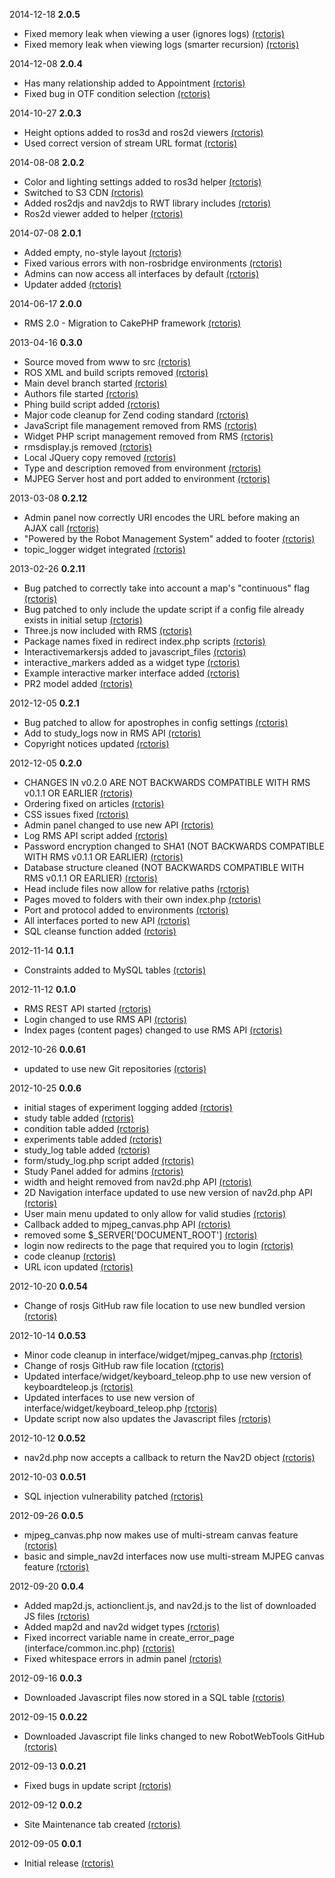 2014-12-18 **2.0.5**
 * Fixed memory leak when viewing a user (ignores logs) [(rctoris)](https://github.com/rctoris/)
 * Fixed memory leak when viewing logs (smarter recursion) [(rctoris)](https://github.com/rctoris/)

2014-12-08 **2.0.4**
 * Has many relationship added to Appointment [(rctoris)](https://github.com/rctoris/)
 * Fixed bug in OTF condition selection [(rctoris)](https://github.com/rctoris/)

2014-10-27 **2.0.3**
 * Height options added to ros3d and ros2d viewers [(rctoris)](https://github.com/rctoris/)
 * Used correct version of stream URL format [(rctoris)](https://github.com/rctoris/)

2014-08-08 **2.0.2**
 * Color and lighting settings added to ros3d helper [(rctoris)](https://github.com/rctoris/)
 * Switched to S3 CDN [(rctoris)](https://github.com/rctoris/)
 * Added ros2djs and nav2djs to RWT library includes [(rctoris)](https://github.com/rctoris/)
 * Ros2d viewer added to helper [(rctoris)](https://github.com/rctoris/)

2014-07-08 **2.0.1**
 * Added empty, no-style layout [(rctoris)](https://github.com/rctoris/)
 * Fixed various errors with non-rosbridge environments [(rctoris)](https://github.com/rctoris/)
 * Admins can now access all interfaces by default [(rctoris)](https://github.com/rctoris/)
 * Updater added [(rctoris)](https://github.com/rctoris/)

2014-06-17 **2.0.0**
 * RMS 2.0 - Migration to CakePHP framework [(rctoris)](https://github.com/rctoris/)

2013-04-16 **0.3.0**
 * Source moved from www to src [(rctoris)](https://github.com/rctoris/)
 * ROS XML and build scripts removed [(rctoris)](https://github.com/rctoris/)
 * Main devel branch started [(rctoris)](https://github.com/rctoris/)
 * Authors file started [(rctoris)](https://github.com/rctoris/)
 * Phing build script added [(rctoris)](https://github.com/rctoris/)
 * Major code cleanup for Zend coding standard [(rctoris)](https://github.com/rctoris/)
 * JavaScript file management removed from RMS [(rctoris)](https://github.com/rctoris/)
 * Widget PHP script management removed from RMS [(rctoris)](https://github.com/rctoris/)
 * rmsdisplay.js removed [(rctoris)](https://github.com/rctoris/)
 * Local JQuery copy removed [(rctoris)](https://github.com/rctoris/)
 * Type and description removed from environment [(rctoris)](https://github.com/rctoris/)
 * MJPEG Server host and port added to environment [(rctoris)](https://github.com/rctoris/)

2013-03-08 **0.2.12**
 * Admin panel now correctly URI encodes the URL before making an AJAX call [(rctoris)](https://github.com/rctoris/)
 * "Powered by the Robot Management System" added to footer [(rctoris)](https://github.com/rctoris/)
 * topic_logger widget integrated [(rctoris)](https://github.com/rctoris/)

2013-02-26 **0.2.11**
 * Bug patched to correctly take into account a map's "continuous" flag [(rctoris)](https://github.com/rctoris/)
 * Bug patched to only include the update script if a config file already exists in initial setup [(rctoris)](https://github.com/rctoris/)
 * Three.js now included with RMS [(rctoris)](https://github.com/rctoris/)
 * Package names fixed in redirect index.php scripts [(rctoris)](https://github.com/rctoris/)
 * Interactivemarkersjs added to javascript_files [(rctoris)](https://github.com/rctoris/)
 * interactive_markers added as a widget type [(rctoris)](https://github.com/rctoris/)
 * Example interactive marker interface added [(rctoris)](https://github.com/rctoris/)
 * PR2 model added [(rctoris)](https://github.com/rctoris/)

2012-12-05 **0.2.1**
 * Bug patched to allow for apostrophes in config settings [(rctoris)](https://github.com/rctoris/)
 * Add to study_logs now in RMS API [(rctoris)](https://github.com/rctoris/)
 * Copyright notices updated [(rctoris)](https://github.com/rctoris/)

2012-12-05 **0.2.0**
 * CHANGES IN v0.2.0 ARE NOT BACKWARDS COMPATIBLE WITH RMS v0.1.1 OR EARLIER [(rctoris)](https://github.com/rctoris/)
 * Ordering fixed on articles [(rctoris)](https://github.com/rctoris/)
 * CSS issues fixed [(rctoris)](https://github.com/rctoris/)
 * Admin panel changed to use new API [(rctoris)](https://github.com/rctoris/)
 * Log RMS API script added [(rctoris)](https://github.com/rctoris/)
 * Password encryption changed to SHA1 (NOT BACKWARDS COMPATIBLE WITH RMS v0.1.1 OR EARLIER) [(rctoris)](https://github.com/rctoris/)
 * Database structure cleaned (NOT BACKWARDS COMPATIBLE WITH RMS v0.1.1 OR EARLIER) [(rctoris)](https://github.com/rctoris/)
 * Head include files now allow for relative paths [(rctoris)](https://github.com/rctoris/)
 * Pages moved to folders with their own index.php [(rctoris)](https://github.com/rctoris/)
 * Port and protocol added to environments [(rctoris)](https://github.com/rctoris/)
 * All interfaces ported to new API [(rctoris)](https://github.com/rctoris/)
 * SQL cleanse function added [(rctoris)](https://github.com/rctoris/)

2012-11-14 **0.1.1**
 * Constraints added to MySQL tables [(rctoris)](https://github.com/rctoris/)

2012-11-12 **0.1.0**
 * RMS REST API started [(rctoris)](https://github.com/rctoris/)
 * Login changed to use RMS API [(rctoris)](https://github.com/rctoris/)
 * Index pages (content pages) changed to use RMS API [(rctoris)](https://github.com/rctoris/)

2012-10-26 **0.0.61**
 * updated to use new Git repositories [(rctoris)](https://github.com/rctoris/)

2012-10-25 **0.0.6**
 * initial stages of experiment logging added [(rctoris)](https://github.com/rctoris/)
 * study table added [(rctoris)](https://github.com/rctoris/)
 * condition table added [(rctoris)](https://github.com/rctoris/)
 * experiments table added [(rctoris)](https://github.com/rctoris/)
 * study_log table added [(rctoris)](https://github.com/rctoris/)
 * form/study_log.php script added [(rctoris)](https://github.com/rctoris/)
 * Study Panel added for admins [(rctoris)](https://github.com/rctoris/)
 * width and height removed from nav2d.php API [(rctoris)](https://github.com/rctoris/)
 * 2D Navigation interface updated to use new version of nav2d.php API [(rctoris)](https://github.com/rctoris/)
 * User main menu updated to only allow for valid studies [(rctoris)](https://github.com/rctoris/)
 * Callback added to mjpeg_canvas.php API [(rctoris)](https://github.com/rctoris/)
 * removed some $_SERVER['DOCUMENT_ROOT'] [(rctoris)](https://github.com/rctoris/)
 * login now redirects to the page that required you to login [(rctoris)](https://github.com/rctoris/)
 * code cleanup [(rctoris)](https://github.com/rctoris/)
 * URL icon updated [(rctoris)](https://github.com/rctoris/)

2012-10-20 **0.0.54**
 * Change of rosjs GitHub raw file location to use new bundled version [(rctoris)](https://github.com/rctoris/)

2012-10-14 **0.0.53**
 * Minor code cleanup in interface/widget/mjpeg_canvas.php [(rctoris)](https://github.com/rctoris/)
 * Change of rosjs GitHub raw file location [(rctoris)](https://github.com/rctoris/)
 * Updated interface/widget/keyboard_teleop.php to use new version of keyboardteleop.js [(rctoris)](https://github.com/rctoris/)
 * Updated interfaces to use new version of interface/widget/keyboard_teleop.php [(rctoris)](https://github.com/rctoris/)
 * Update script now also updates the Javascript files [(rctoris)](https://github.com/rctoris/)

2012-10-12 **0.0.52**
 * nav2d.php now accepts a callback to return the Nav2D object [(rctoris)](https://github.com/rctoris/)

2012-10-03 **0.0.51**
 * SQL injection vulnerability patched [(rctoris)](https://github.com/rctoris/)

2012-09-26 **0.0.5**
 * mjpeg_canvas.php now makes use of multi-stream canvas feature [(rctoris)](https://github.com/rctoris/)
 * basic and simple_nav2d interfaces now use multi-stream MJPEG canvas feature [(rctoris)](https://github.com/rctoris/)

2012-09-20 **0.0.4**
 * Added map2d.js, actionclient.js, and nav2d.js to the list of downloaded JS files [(rctoris)](https://github.com/rctoris/)
 * Added map2d and nav2d widget types [(rctoris)](https://github.com/rctoris/)
 * Fixed incorrect variable name in create_error_page (interface/common.inc.php) [(rctoris)](https://github.com/rctoris/)
 * Fixed whitespace errors in admin panel [(rctoris)](https://github.com/rctoris/)

2012-09-16 **0.0.3**
 * Downloaded Javascript files now stored in a SQL table [(rctoris)](https://github.com/rctoris/)

2012-09-15 **0.0.22**
 * Downloaded Javascript file links changed to new RobotWebTools GitHub [(rctoris)](https://github.com/rctoris/)

2012-09-13 **0.0.21**
 * Fixed bugs in update script [(rctoris)](https://github.com/rctoris/)

2012-09-12 **0.0.2**
 * Site Maintenance tab created [(rctoris)](https://github.com/rctoris/)

2012-09-05 **0.0.1**
 * Initial release [(rctoris)](https://github.com/rctoris/)
